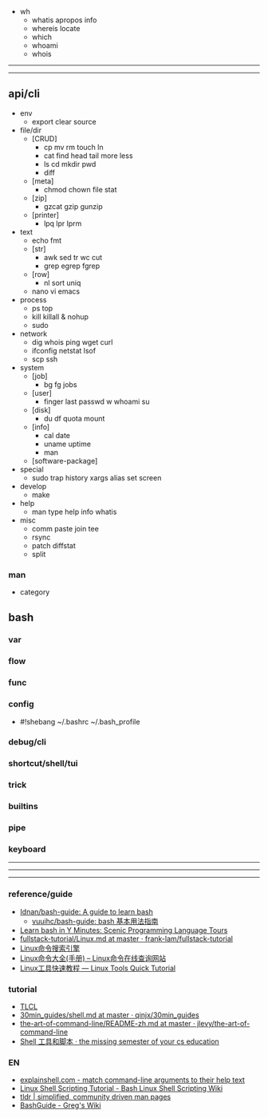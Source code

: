 - wh
  - whatis apropos info
  - whereis locate
  - which
  - whoami
  - whois
---
---
## api/cli
- env
  - export clear source
- file/dir
  - [CRUD]
    - cp mv rm touch ln
    - cat find head tail more less
    - ls cd mkdir pwd
    - diff
  - [meta]
    - chmod chown file stat
  - [zip]
    - gzcat gzip gunzip
  - [printer]
    - lpq lpr lprm
- text
  - echo fmt 
  - [str]
    - awk sed tr wc cut
    - grep egrep fgrep 
  - [row]
    - nl sort uniq
  - nano vi emacs
- process
  - ps top
  - kill killall & nohup
  - sudo
- network
  - dig whois ping wget curl 
  - ifconfig netstat lsof
  - scp ssh 
- system
  - [job]
    - bg fg jobs
  - [user]
    - finger last passwd w whoami su
  - [disk]
    - du df quota mount
  - [info]
    - cal date
    - uname uptime 
    - man
  - [software-package]
- special
  - sudo trap history xargs alias set screen
- develop
  - make 
- help
  - man type help info whatis 
- misc
  - comm paste join tee
  - rsync
  - patch diffstat
  - split
### man
- category
## bash
### var
### flow
### func
### config
- #!shebang ~/.bashrc ~/.bash_profile
### debug/cli
### shortcut/shell/tui
### trick
### builtins
### pipe
### keyboard


---
---
---
### reference/guide
- [Idnan/bash-guide: A guide to learn bash](https://github.com/Idnan/bash-guide)
  - [vuuihc/bash-guide: bash 基本用法指南](https://github.com/vuuihc/bash-guide)
- [Learn bash in Y Minutes: Scenic Programming Language Tours](https://learnxinyminutes.com/docs/zh-cn/bash-cn/)
- [fullstack-tutorial/Linux.md at master · frank-lam/fullstack-tutorial](https://github.com/frank-lam/fullstack-tutorial/blob/master/notes/Linux.md)
- [Linux命令搜索引擎](https://wangchujiang.com/linux-command/)
- [Linux命令大全(手册) – Linux命令在线查询网站](https://www.linuxcool.com/)
- [Linux工具快速教程 — Linux Tools Quick Tutorial](https://linuxtools-rst.readthedocs.io/zh_CN/latest/)
### tutorial
- [TLCL](http://billie66.github.io/TLCL/book/)
- [30min_guides/shell.md at master · qinjx/30min_guides](https://github.com/qinjx/30min_guides/blob/master/shell.md)
- [the-art-of-command-line/README-zh.md at master · jlevy/the-art-of-command-line](https://github.com/jlevy/the-art-of-command-line/blob/master/README-zh.md)
- [Shell 工具和脚本 · the missing semester of your cs education](https://missing-semester-cn.github.io/2020/shell-tools/)
### EN
- [explainshell.com - match command-line arguments to their help text](https://explainshell.com/)
- [Linux Shell Scripting Tutorial - Bash Linux Shell Scripting Wiki](https://bash.cyberciti.biz/guide/Main_Page)
- [tldr | simplified, community driven man pages](https://tldr.ostera.io/)
- [BashGuide - Greg's Wiki](http://mywiki.wooledge.org/BashGuide)
